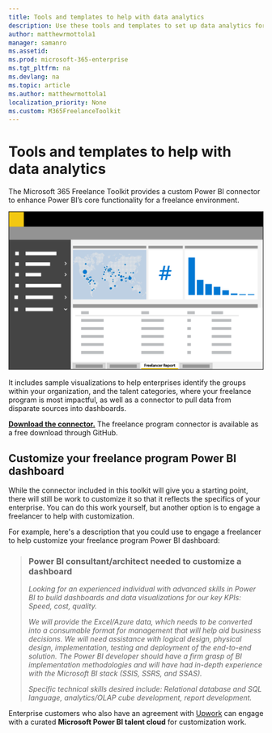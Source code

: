 ```yaml
---
title: Tools and templates to help with data analytics 
description: Use these tools and templates to set up data analytics for an enterprise freelance program. 
author: matthewrmottola1
manager: samanro
ms.assetid: 
ms.prod: microsoft-365-enterprise
ms.tgt_pltfrm: na
ms.devlang: na
ms.topic: article
ms.author: matthewrmottola1
localization_priority: None 
ms.custom: M365FreelanceToolkit
---
```

Tools and templates to help with data analytics
===============================================

The Microsoft 365 Freelance Toolkit provides a custom Power BI connector to enhance Power BI’s core functionality for a freelance environment. 

![A spending report in PowerBI](media/M365_Freelance_visibility_freelancerreport.png)

It includes sample visualizations to help enterprises identify the groups within your organization, and the talent categories, where your freelance program is most impactful, as well as a connector to pull data from disparate sources into dashboards.

**[Download the connector.](https://placeholderfordownloadURL)** The freelance program connector is available as a free download through GitHub.

Customize your freelance program Power BI dashboard
---------------------------------------------------

While the connector included in this toolkit will give you a starting point, there will still be work to customize it so that it reflects the specifics of your enterprise. You can do this work yourself, but another option is to engage a freelancer to help with customization.

For example, here's a description that you could use to engage a freelancer to help customize your freelance program Power BI dashboard:

> ### Power BI consultant/architect needed to customize a dashboard
> *Looking for an experienced individual with advanced skills in Power BI to build dashboards and data visualizations for our key KPIs: Speed, cost, quality.*
> 
> *We will provide the Excel/Azure data, which needs to be converted into a consumable format for management that will help aid business decisions. We will need assistance with logical design, physical design, implementation, testing and deployment of the end-to-end solution. The Power BI developer should have a firm grasp of BI implementation methodologies and will have had in-depth experience with the Microsoft BI stack (SSIS, SSRS, and SSAS).*
> 
> *Specific technical skills desired include: Relational database and SQL language, analytics/OLAP cube development, report development.*

Enterprise customers who also have an agreement with [Upwork](https://www.upwork.com/enterprise/) can engage with a curated **Microsoft Power BI talent cloud** for customization work.